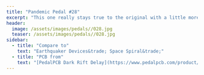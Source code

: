 ```yaml
---
title: "Pandemic Pedal #28"
excerpt: "This one really stays true to the original with a little more flair. I attempted to use normal acrylic paint with a brush for the first time for the solar system. I like the contrast with the astronaut in paint pen."
header:
  image: /assets/images/pedals//028.jpg
  teaser: /assets/images/pedals//028.jpg
sidebar:
  - title: "Compare to"
    text: "Earthquaker Devices&trade; Space Spiral&trade;"
  - title: "PCB from"
    text: "[PedalPCB Dark Rift Delay](https://www.pedalpcb.com/product/darkriftdelay/)"
---
```


